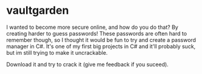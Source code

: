 # vaultgarden
I wanted to become more secure online, and how do you do that? By creating harder to guess passwords! 
These passwords are often hard to remember though, so I thought it would be fun to try and create a password manager in C#. 
It's one of my first big projects in C# and it'll probably suck, but im still trying to make it uncrackable. 

Download it and try to crack it (give me feedback if you suceed).
